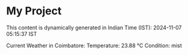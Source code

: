 # My Project

This content is dynamically generated in Indian Time (IST): 2024-11-07 05:15:37 IST


Current Weather in Coimbatore:
Temperature: 23.88 °C
Condition: mist

